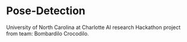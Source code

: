 # Pose-Detection

University of North Carolina at Charlotte AI research Hackathon project from team: Bombardilo Crocodilo. 
